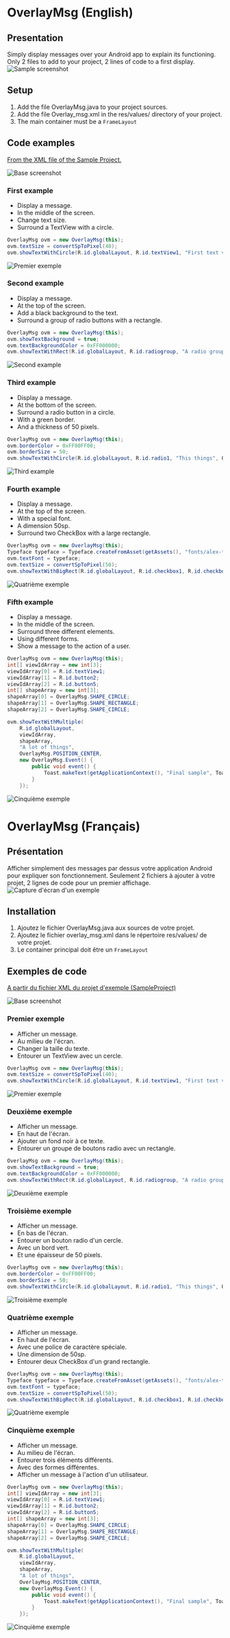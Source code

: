 # OverlayMsg (English)

## Presentation
Simply display messages over your Android app to explain its functioning. 
Only 2 files to add to your project, 2 lines of code to a first display.
![Sample screenshot](http://www.sdangin.fr/git/screenshot4.png)

## Setup
1. Add the file OverlayMsg.java to your project sources. 
2. Add the file Overlay_msg.xml in the res/values​​/ directory of your project.
3. The main container must be a ```FrameLayout```

## Code examples
[From the XML file of the Sample Project.](https://github.com/Sylvaner/OverlayMsg/blob/master/SampleProject/res/layout/activity_main.xml)

![Base screenshot](http://www.sdangin.fr/git/base.png)

###  First example
* Display a message.
* In the middle of the screen.
* Change text size.
* Surround a TextView with a circle.

```java
OverlayMsg ovm = new OverlayMsg(this);
ovm.textSize = convertSpToPixel(40);
ovm.showTextWithCircle(R.id.globalLayout, R.id.textView1, "First text view", OverlayMsg.POSITION_CENTER, null);
```

![Premier exemple](http://www.sdangin.fr/git/screenshot1.png)

### Second example 
* Display a message. 
* At the top of the screen. 
* Add a black background to the text. 
* Surround a group of radio buttons with a rectangle.

```java
OverlayMsg ovm = new OverlayMsg(this);
ovm.showTextBackground = true;
ovm.textBackgroundColor = 0xFF000000;
ovm.showTextWithRect(R.id.globalLayout, R.id.radiogroup, "A radio group", OverlayMsg.POSITION_TOP, null);
```

![Second example](http://www.sdangin.fr/git/screenshot2.png)

### Third example
* Display a message.
* At the bottom of the screen.
* Surround a radio button in a circle.
* With a green border.
* And a thickness of 50 pixels.

```java
OverlayMsg ovm = new OverlayMsg(this);
ovm.borderColor = 0xFF00FF00;
ovm.borderSize = 50;
ovm.showTextWithCircle(R.id.globalLayout, R.id.radio1, "This things", OverlayMsg.POSITION_BOTTOM, null);
```

![Third example](http://www.sdangin.fr/git/screenshot3.png)

### Fourth example
* Display a message.
* At the top of the screen.
* With a special font.
* A dimension 50sp.
* Surround two CheckBox with a large rectangle.

```java
OverlayMsg ovm = new OverlayMsg(this);
Typeface typeface = Typeface.createFromAsset(getAssets(), "fonts/alex-toth.ttf");
ovm.textFont = typeface;
ovm.textSize = convertSpToPixel(50);
ovm.showTextWithBigRect(R.id.globalLayout, R.id.checkbox1, R.id.checkbox2, "A big box", OverlayMsg.POSITION_TOP, null);
```

![Quatrième exemple](http://www.sdangin.fr/git/screenshot4.png)

### Fifth example
* Display a message.
* In the middle of the screen.
* Surround three different elements.
* Using different forms.
* Show a message to the action of a user.

```java
OverlayMsg ovm = new OverlayMsg(this);
int[] viewIdArray = new int[3];
viewIdArray[0] = R.id.textView1;
viewIdArray[1] = R.id.button2;
viewIdArray[2] = R.id.button5;
int[] shapeArray = new int[3];
shapeArray[0] = OverlayMsg.SHAPE_CIRCLE;
shapeArray[1] = OverlayMsg.SHAPE_RECTANGLE;
shapeArray[2] = OverlayMsg.SHAPE_CIRCLE;

ovm.showTextWithMultiple(
	R.id.globalLayout, 
	viewIdArray, 
	shapeArray, 
	"A lot of things", 
	OverlayMsg.POSITION_CENTER, 
	new OverlayMsg.Event() {
		public void event() {
			Toast.makeText(getApplicationContext(), "Final sample", Toast.LENGTH_LONG).show();
		}
	});
```

![Cinquième exemple](http://www.sdangin.fr/git/screenshot5.png)

# OverlayMsg (Français)
## Présentation
Afficher simplement des messages par dessus votre application Android pour expliquer son fonctionnement.
Seulement 2 fichiers à ajouter à votre projet, 2 lignes de code pour un premier affichage.
![Capture d'écran d'un exemple](http://www.sdangin.fr/git/screenshot4##ng)

## Installation
1. Ajoutez le fichier OverlayMsg.java aux sources de votre projet.
2. Ajoutez le fichier overlay_msg.xml dans le répertoire res/values/ de votre projet.
3. Le container principal doit être un ```FrameLayout```

## Exemples de code
[A partir du fichier XML du projet d'exemple (SampleProject)](https://github.com/Sylvaner/OverlayMsg/blob/master/SampleProject/res/layout/activity_main.xml)

![Base screenshot](http://www.sdangin.fr/git/base.png)

###  Premier exemple
* Afficher un message.
* Au milieu de l'écran.
* Changer la taille du texte.
* Entourer un TextView avec un cercle.

```java
OverlayMsg ovm = new OverlayMsg(this);
ovm.textSize = convertSpToPixel(40);
ovm.showTextWithCircle(R.id.globalLayout, R.id.textView1, "First text view", OverlayMsg.POSITION_CENTER, null);
```

![Premier exemple](http://www.sdangin.fr/git/screenshot1.png)

### Deuxième exemple
* Afficher un message.
* En haut de l'écran.
* Ajouter un fond noir à ce texte.
* Entourer un groupe de boutons radio avec un rectangle.

```java
OverlayMsg ovm = new OverlayMsg(this);
ovm.showTextBackground = true;
ovm.textBackgroundColor = 0xFF000000;
ovm.showTextWithRect(R.id.globalLayout, R.id.radiogroup, "A radio group", OverlayMsg.POSITION_TOP, null);
```

![Deuxième exemple](http://www.sdangin.fr/git/screenshot2.png)

### Troisième exemple
* Afficher un message.
* En bas de l'écran.
* Entourer un bouton radio d'un cercle.
* Avec un bord vert.
* Et une épaisseur de 50 pixels.

```java
OverlayMsg ovm = new OverlayMsg(this);
ovm.borderColor = 0xFF00FF00;
ovm.borderSize = 50;
ovm.showTextWithCircle(R.id.globalLayout, R.id.radio1, "This things", OverlayMsg.POSITION_BOTTOM, null);
```

![Troisième exemple](http://www.sdangin.fr/git/screenshot3.png)

### Quatrième exemple
* Afficher un message.
* En haut de l'écran.
* Avec une police de caractère spéciale.
* Une dimension de 50sp.
* Entourer deux CheckBox d'un grand rectangle.

```java
OverlayMsg ovm = new OverlayMsg(this);
Typeface typeface = Typeface.createFromAsset(getAssets(), "fonts/alex-toth.ttf");
ovm.textFont = typeface;
ovm.textSize = convertSpToPixel(50);
ovm.showTextWithBigRect(R.id.globalLayout, R.id.checkbox1, R.id.checkbox2, "A big box", OverlayMsg.POSITION_TOP, null);
```

![Quatrième exemple](http://www.sdangin.fr/git/screenshot4.png)

### Cinquième exemple
* Afficher un message.
* Au milieu de l'écran.
* Entourer trois éléments différents.
* Avec des formes différentes.
* Afficher un message à l'action d'un utilisateur.

```java
OverlayMsg ovm = new OverlayMsg(this);
int[] viewIdArray = new int[3];
viewIdArray[0] = R.id.textView1;
viewIdArray[1] = R.id.button2;
viewIdArray[2] = R.id.button5;
int[] shapeArray = new int[3];
shapeArray[0] = OverlayMsg.SHAPE_CIRCLE;
shapeArray[1] = OverlayMsg.SHAPE_RECTANGLE;
shapeArray[2] = OverlayMsg.SHAPE_CIRCLE;

ovm.showTextWithMultiple(
	R.id.globalLayout, 
	viewIdArray, 
	shapeArray, 
	"A lot of things", 
	OverlayMsg.POSITION_CENTER, 
	new OverlayMsg.Event() {
		public void event() {
			Toast.makeText(getApplicationContext(), "Final sample", Toast.LENGTH_LONG).show();
		}
	});
```

![Cinquième exemple](http://www.sdangin.fr/git/screenshot5.png)

